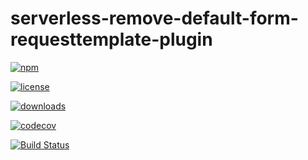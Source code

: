 # serverless-remove-default-form-requesttemplate-plugin

[![npm](https://img.shields.io/npm/v/serverless-remove-default-form-requesttemplate-plugin.svg)](https://www.npmjs.com/package/serverless-remove-default-form-requesttemplate-plugin)

[![license](https://img.shields.io/github/license/ReneVolution/serverless-remove-default-form-requesttemplate-plugin.svg)](https://github.com/ReneVolution/serverless-remove-default-form-requesttemplate-plugin/blob/master/LICENSE.md)

[![downloads](https://img.shields.io/npm/dt/serverless-remove-default-form-requesttemplate-plugin.svg)](https://www.npmjs.com/package/serverless-remove-default-form-requesttemplate-plugin)

[![codecov](https://codecov.io/gh/ReneVolution/serverless-remove-default-form-requesttemplate-plugin/branch/master/graph/badge.svg)](https://codecov.io/gh/ReneVolution/serverless-remove-default-form-requesttemplate-plugin)

[![Build Status](https://travis-ci.org/ReneVolution/serverless-remove-default-form-requesttemplate-plugin.svg?branch=master)](https://travis-ci.org/ReneVolution/serverless-remove-default-form-requesttemplate-plugin.svg?branch=master)
